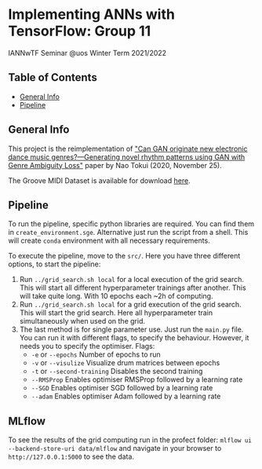 # Implementing ANNs with TensorFlow: Group 11

IANNwTF Seminar @uos Winter Term 2021/2022
  
## Table of Contents
* [General Info](#general-info)
* [Pipeline](#pipeline)

## General Info
This project is the reimplementation of ["Can GAN originate new electronic dance music genres?—Generating novel
rhythm patterns using GAN with Genre Ambiguity Loss"](https://arxiv.org/pdf/2011.13062.pdf) paper by Nao Tokui (2020, November 25).  

The Groove MIDI Dataset is available for download [here](https://magenta.tensorflow.org/datasets/groove#format).

## Pipeline
To run the pipeline, specific python libraries are required. You can find them
in `create_environment.sge`. Alternative just run the script from a shell. This 
will create `conda` environment with all necessary requirements.

To execute the pipeline, move to the `src/`. Here you have three different
options, to start the pipeline:
1. Run `../grid_search.sh local` for a local execution of the grid search. This
   will start all different hyperparameter trainings after another. This will
   take quite long. With 10 epochs each ~2h of computing.
2. Run `../grid_search.sh local` for a grid execution of the grid search. This
   will start the grid search. Here all hyperparameter train simultaneously when
   used on the grid.
3. The last method is for single parameter use. Just run the `main.py` file. You
   can run it with different flags, to specify the behaviour. However, it needs
   you to specify the optimiser. Flags:
    * `-e` or `--epochs` Number of epochs to run
    * `-v` or `--visulize` Visualize drum matrices between epochs
    * `-t` or `--second-training` Disables the second training 
    * `--RMSProp` Enables optimiser RMSProp followed by a learning rate
    * `--SGD` Enables optimiser SGD followed by a learning rate
    * `--adam` Enables optimiser Adam followed by a learning rate

## MLflow
To see the results of the grid computing run in the profect folder:
`mlflow ui --backend-store-uri data/mlflow` and navigate in your browser to 
`http://127.0.0.1:5000` to see the data.

